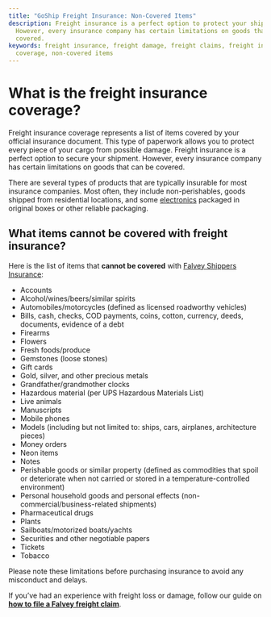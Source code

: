 ```yaml
---
title: "GoShip Freight Insurance: Non-Covered Items"
description: Freight insurance is a perfect option to protect your shipment.
  However, every insurance company has certain limitations on goods that can be
  covered.
keywords: freight insurance, freight damage, freight claims, freight insurance
  coverage, non-covered items
---
```

# **What is the freight insurance coverage?**

Freight insurance coverage represents a list of items covered by your official insurance document. This type of paperwork allows you to protect every piece of your cargo from possible damage. Freight insurance is a perfect option to secure your shipment. However, every insurance company has certain limitations on goods that can be covered.



There are several types of products that are typically insurable for most insurance companies. Most often, they include non-perishables, goods shipped from residential locations, and some [electronics](https://www.goship.com/electronics) packaged in original boxes or other reliable packaging. 

## **What items cannot be covered with freight insurance?**

Here is the list of items that **cannot be covered** with [Falvey Shippers Insurance](https://falveyinsurancegroup.com/falvey-shippers-insurance/):

* Accounts
* Alcohol/wines/beers/similar spirits
* Automobiles/motorcycles (defined as licensed roadworthy vehicles)
* Bills, cash, checks, COD payments, coins, cotton, currency, deeds, documents, evidence of a debt
* Firearms
* Flowers
* Fresh foods/produce
* Gemstones (loose stones)
* Gift cards
* Gold, silver, and other precious metals
* Grandfather/grandmother clocks
* Hazardous material (per UPS Hazardous Materials List)
* Live animals
* Manuscripts
* Mobile phones
* Models (including but not limited to: ships, cars, airplanes, architecture pieces)
* Money orders
* Neon items
* Notes
* Perishable goods or similar property (defined as commodities that spoil or deteriorate when not carried or stored in a temperature-controlled environment)
* Personal household goods and personal effects (non-commercial/business-related shipments)
* Pharmaceutical drugs
* Plants
* Sailboats/motorized boats/yachts
* Securities and other negotiable papers
* Tickets
* Tobacco

Please note these limitations before purchasing insurance to avoid any misconduct and delays.

If you’ve had an experience with freight loss or damage, follow our guide on **[how to file a Falvey freight claim](https://www.goship.com/falvey-freight-claim/)**.